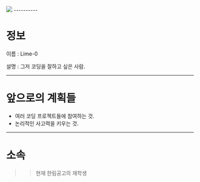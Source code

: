 <img src="https://github.com/Lime-0/Lime-0/assets/173982650/bbe0ac78-b531-4627-bb36-a1f360e2b464">
----------

# 정보

이름 : Lime-0

설명 : 그저 코딩을 잘하고 싶은 사람.

----------

# 앞으로의 계획들

- 여러 코딩 프로젝트들에 참여하는 것.
- 논리적인 사고력을 키우는 것.
----------

# 소속

>> 현재 한림공고의 재학생

